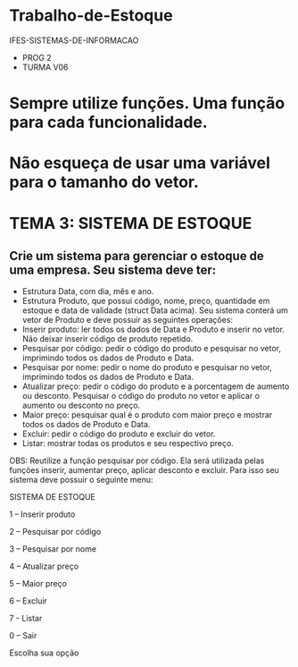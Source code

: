 # Trabalho-de-Estoque
IFES-SISTEMAS-DE-INFORMACAO 
- PROG 2
- TURMA V06

# Sempre utilize funções. Uma função para cada funcionalidade.
# Não esqueça de usar uma variável para o tamanho do vetor.

# TEMA 3: SISTEMA DE ESTOQUE
## Crie um sistema para gerenciar o estoque de uma empresa. Seu sistema deve ter:
- Estrutura Data, com dia, mês e ano.
- Estrutura Produto, que possui código, nome, preço, quantidade em estoque e data
de validade (struct Data acima).
Seu sistema conterá um vetor de Produto e deve possuir as seguintes operações:
- Inserir produto: ler todos os dados de Data e Produto e inserir no vetor. Não deixar
inserir código de produto repetido.
- Pesquisar por código: pedir o código do produto e pesquisar no vetor, imprimindo
todos os dados de Produto e Data.
- Pesquisar por nome: pedir o nome do produto e pesquisar no vetor, imprimindo
todos os dados de Produto e Data.
- Atualizar preço: pedir o código do produto e a porcentagem de aumento ou
desconto. Pesquisar o código do produto no vetor e aplicar o aumento ou desconto
no preço.
- Maior preço: pesquisar qual é o produto com maior preço e mostrar todos os dados
de Produto e Data.
- Excluir: pedir o código do produto e excluir do vetor.
- Listar: mostrar todas os produtos e seu respectivo preço.

OBS: Reutilize a função pesquisar por código. Ela será utilizada pelas funções
inserir, aumentar preço, aplicar desconto e excluir.
Para isso seu sistema deve possuir o seguinte menu:

SISTEMA DE ESTOQUE

1 – Inserir produto

2 – Pesquisar por código

3 – Pesquisar por nome

4 – Atualizar preço

5 – Maior preço

6 – Excluir

7 - Listar

0 – Sair

Escolha sua opção
